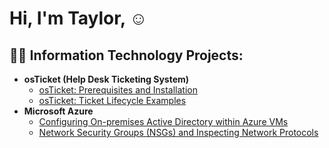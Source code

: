 <h1>Hi, I'm Taylor, </a>☺</h1>

<h2>👨‍💻 Information Technology Projects:</h2>

- <b>osTicket (Help Desk Ticketing System)</b>
  - [osTicket: Prerequisites and Installation](https://github.com/taylorcolemancc/osticket-prereqs)
  - [osTicket: Ticket Lifecycle Examples](https://github.com/taylorcolemancc/ticket-lifecycle)
- <b>Microsoft Azure</b>
  - [Configuring On-premises Active Directory within Azure VMs](https://github.com/taylorcolemancc/configure-ad)
  - [Network Security Groups (NSGs) and Inspecting Network Protocols](https://github.com/taylorcolemancc/azure-network-protocols)
